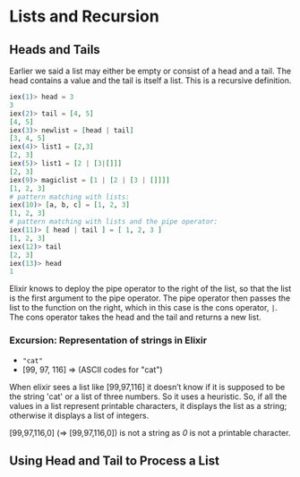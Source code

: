 # Lists and Recursion

## Heads and Tails

Earlier we said a list may either be empty or consist of a head and a tail. The head contains a value and the tail is itself a list. This is a recursive definition.

```elixir
iex(1)> head = 3
3
iex(2)> tail = [4, 5]
[4, 5]
iex(3)> newlist = [head | tail]
[3, 4, 5]
iex(4)> list1 = [2,3]
[2, 3]
iex(5)> list1 = [2 | [3|[]]]
[2, 3]
iex(9)> magiclist = [1 | [2 | [3 | []]]]
[1, 2, 3]
# pattern matching with lists:
iex(10)> [a, b, c] = [1, 2, 3]
[1, 2, 3]
# pattern matching with lists and the pipe operator:
iex(11)> [ head | tail ] = [ 1, 2, 3 ]
[1, 2, 3]
iex(12)> tail
[2, 3]
iex(13)> head
1
```

Elixir knows to deploy the pipe operator to the right of the list, so that the list is the first argument to the pipe operator. The pipe operator then passes the list to the function on the right, which in this case is the cons operator, `|`. The cons operator takes the head and the tail and returns a new list.

### Excursion: Representation of strings in Elixir

* `"cat"`
* [99, 97, 116] => (ASCII codes for "cat")

When elixir sees a list like [99,97,116] it doesn’t know if it is supposed to be the string 'cat' or a list of three numbers. So it uses a heuristic.
So, if all the values in a list represent printable characters, it displays the list as a string; otherwise it displays a list of integers.

[99,97,116,0] (=> [99,97,116,0]) is not a string as _0_ is not a printable character.

## Using Head and Tail to Process a List


